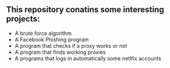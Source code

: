 <h2>This repository conatins some interesting projects:</h2>
<ul>
<li>A brute force algorithm</li>
<li>A Facebook Phishing program</li>
<li>A program that checks if a proxy works or not</li>
<li>A program that finds working proxies</li>
<li>A programs that logs in automatically some netlfix accounts</li>
</ul>

